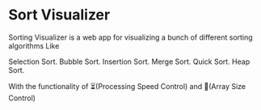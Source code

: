 # Sort Visualizer

Sorting Visualizer is a web app for visualizing a bunch of different sorting algorithms Like

Selection Sort.
Bubble Sort.
Insertion Sort.
Merge Sort.
Quick Sort.
Heap Sort.

With the functionality of ⏳(Processing Speed Control) and 📏(Array Size Control)
